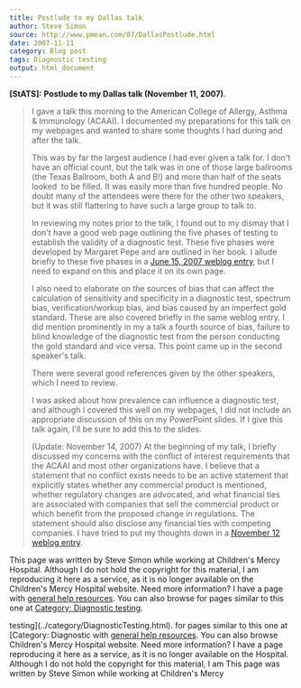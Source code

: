 ```yaml
---
title: Postlude to my Dallas talk
author: Steve Simon
source: http://www.pmean.com/07/DallasPostlude.html
date: 2007-11-11
category: Blog post
tags: Diagnostic testing
output: html_document
---
```

**[StATS]:** **Postlude to my Dallas talk (November
11, 2007)**.

> I gave a talk this morning to the American College of Allergy, Asthma
> & Immunology (ACAAI). I documented my preparations for this talk on my
> webpages and wanted to share some thoughts I had during and after the
> talk.
>
> This was by far the largest audience I had ever given a talk for. I
> don\'t have an official count, but the talk was in one of those large
> ballrooms (the Texas Ballroom, both A and B!) and more than half of
> the seats looked  to be filled. It was easily more than five hundred
> people. No doubt many of the attendees were there for the other two
> speakers, but it was still flattering to have such a large group to
> talk to.
>
> In reviewing my notes prior to the talk, I found out to my dismay that
> I don\'t have a good web page outlining the five phases of testing to
> establish the validity of a diagnostic test. These five phases were
> developed by Margaret Pepe and are outlined in her book. I allude
> briefly to these five phases in a [June 15, 2007 weblog
> entry](DiagnosticTalk.html), but I need to expand on this and place it
> on its own page.
>
> I also need to elaborate on the sources of bias that can affect the
> calculation of sensitivity and specificity in a diagnostic test,
> spectrum bias, verification/workup bias, and bias caused by an
> imperfect gold standard. These are also covered briefly in the same
> weblog entry. I did mention prominently in my a talk a fourth source
> of bias, failure to blind knowledge of the diagnostic test from the
> person conducting the gold standard and vice versa. This point came up
> in the second speaker\'s talk.
>
> There were several good references given by the other speakers, which
> I need to review.
>
> I was asked about how prevalence can influence a diagnostic test, and
> although I covered this well on my webpages, I did not include an
> appropriate discussion of this on my PowerPoint slides. If I give this
> talk again, I\'ll be sure to add this to the slides.
>
> (Update: November 14, 2007) At the beginning of my talk, I briefly
> discussed my concerns with the conflict of interest requirements that
> the ACAAI and most other organizations have. I believe that a
> statement that no conflict exists needs to be an active statement that
> explicitly states whether any commercial product is mentioned, whether
> regulatory changes are advocated, and what financial ties are
> associated with companies that sell the commercial product or which
> benefit from the proposed change in regulations. The statement should
> also disclose any financial ties with competing companies. I have
> tried to put my thoughts down in a [November 12 weblog
> entry](ReformingCoi.html).

This page was written by Steve Simon while working at Children\'s Mercy
Hospital. Although I do not hold the copyright for this material, I am
reproducing it here as a service, as it is no longer available on the
Children\'s Mercy Hospital website. Need more information? I have a page
with [general help resources](../GeneralHelp.html). You can also browse
for pages similar to this one at [Category: Diagnostic
testing](../category/DiagnosticTesting.html).
<!---More--->
testing](../category/DiagnosticTesting.html).
for pages similar to this one at [Category: Diagnostic
with [general help resources](../GeneralHelp.html). You can also browse
Children\'s Mercy Hospital website. Need more information? I have a page
reproducing it here as a service, as it is no longer available on the
Hospital. Although I do not hold the copyright for this material, I am
This page was written by Steve Simon while working at Children\'s Mercy

<!---Do not use
**[StATS]:** **Postlude to my Dallas talk (November
This page was written by Steve Simon while working at Children\'s Mercy
Hospital. Although I do not hold the copyright for this material, I am
reproducing it here as a service, as it is no longer available on the
Children\'s Mercy Hospital website. Need more information? I have a page
with [general help resources](../GeneralHelp.html). You can also browse
for pages similar to this one at [Category: Diagnostic
testing](../category/DiagnosticTesting.html).
--->

